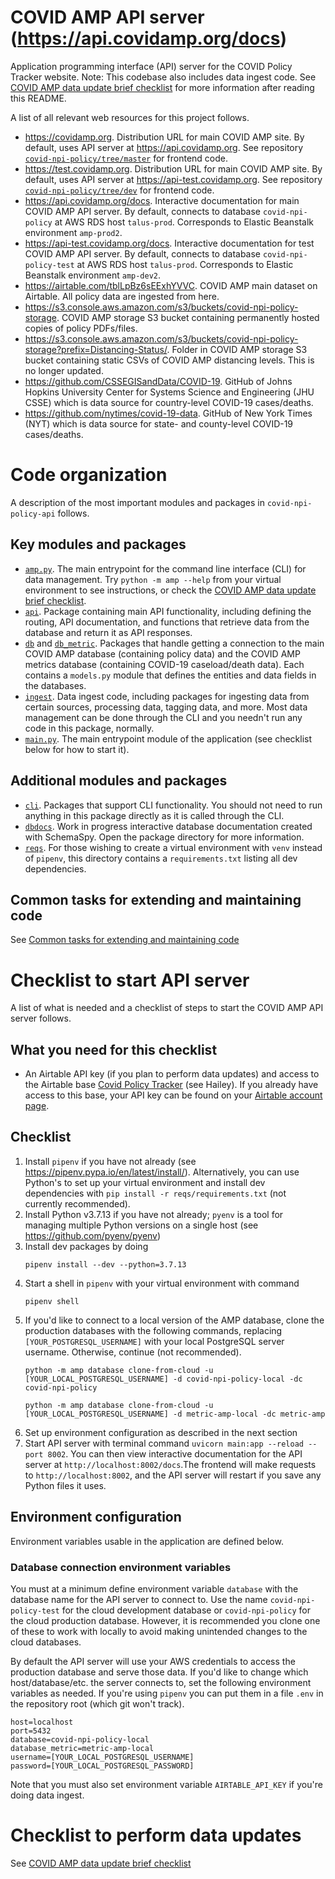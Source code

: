 # COVID AMP API server (https://api.covidamp.org/docs)
Application programming interface (API) server for the COVID Policy Tracker website. Note: This codebase also includes data ingest code. See [COVID AMP data update brief checklist](<./COVID AMP data update brief checklist.md>) for more information after reading this README.

A list of all relevant web resources for this project follows.
- https://covidamp.org. Distribution URL for main COVID AMP site. By default, uses API server at https://api.covidamp.org. See repository [`covid-npi-policy/tree/master`](https://github.com/talus-analytics-bus/covid-npi-policy/tree/master) for frontend code.
- https://test.covidamp.org. Distribution URL for main COVID AMP site. By default, uses API server at https://api-test.covidamp.org. See repository [`covid-npi-policy/tree/dev`](https://github.com/talus-analytics-bus/covid-npi-policy/tree/dev) for frontend code.
- https://api.covidamp.org/docs. Interactive documentation for main COVID AMP API server. By default, connects to database `covid-npi-policy` at AWS RDS host `talus-prod`. Corresponds to Elastic Beanstalk environment `amp-prod2`.
- https://api-test.covidamp.org/docs. Interactive documentation for test COVID AMP API server. By default, connects to database `covid-npi-policy-test` at AWS RDS host `talus-prod`. Corresponds to Elastic Beanstalk environment `amp-dev2`.
- https://airtable.com/tblLpBz6sEExhYVVC. COVID AMP main dataset on Airtable. All policy data are ingested from here.
- https://s3.console.aws.amazon.com/s3/buckets/covid-npi-policy-storage. COVID AMP storage S3 bucket containing permanently hosted copies of policy PDFs/files.
- https://s3.console.aws.amazon.com/s3/buckets/covid-npi-policy-storage?prefix=Distancing-Status/. Folder in COVID AMP storage S3 bucket containing static CSVs of COVID AMP distancing levels. This is no longer updated.
- https://github.com/CSSEGISandData/COVID-19. GitHub of Johns Hopkins University Center for Systems Science and Engineering (JHU CSSE) which is data source for country-level COVID-19 cases/deaths.
- https://github.com/nytimes/covid-19-data. GitHub of New York Times (NYT) which is data source for state- and county-level COVID-19 cases/deaths.


# Code organization
A description of the most important modules and packages in `covid-npi-policy-api` follows.
## Key modules and packages
- [`amp.py`](./amp.py). The main entrypoint for the command line interface (CLI) for data management. Try `python -m amp --help` from your virtual environment to see instructions, or check the [COVID AMP data update brief checklist](<./COVID AMP data update brief checklist.md>).
- [`api`](./api). Package containing main API functionality, including defining the routing, API documentation, and functions that retrieve data from the database and return it as API responses.
- [`db`](./db) and [`db_metric`](./db_metric). Packages that handle getting a connection to the main COVID AMP database (containing policy data) and the COVID AMP metrics database (containing COVID-19 caseload/death data). Each contains a `models.py` module that defines the entities and data fields in the databases.
- [`ingest`](./ingest). Data ingest code, including packages for ingesting data from certain sources, processing data, tagging data, and more. Most data management can be done through the CLI and you needn't run any code in this package, normally.
- [`main.py`](./main.py). The main entrypoint module of the application (see checklist below for how to start it).
## Additional modules and packages
- [`cli`](./cli). Packages that support CLI functionality. You should not need to run anything in this package directly as it is called through the CLI.
- [`dbdocs`](./dbdocs). Work in progress interactive database documentation created with SchemaSpy. Open the package directory for more information.
- [`reqs`](./reqs). For those wishing to create a virtual environment with `venv` instead of `pipenv`, this directory contains a `requirements.txt` listing all dev dependencies.

## Common tasks for extending and maintaining code
See [Common tasks for extending and maintaining code](<./Common tasks for extending and maintaining code.md>)

# Checklist to start API server
A list of what is needed and a checklist of steps to start the COVID AMP API server follows.
## What you need for this checklist
* An Airtable API key (if you plan to perform data updates) and access to the Airtable base [Covid Policy Tracker](https://airtable.com/tblLpBz6sEExhYVVC) (see Hailey). If you already have access to this base, your API key can be found on your [Airtable account page](https://airtable.com/account).
## Checklist
1. Install `pipenv` if you have not already (see https://pipenv.pypa.io/en/latest/install/). Alternatively, you can use Python's []() to set up your virtual environment and install dev dependencies with `pip install -r reqs/requirements.txt` (not currently recommended).
1. Install Python v3.7.13 if you have not already; `pyenv` is a tool for managing multiple Python versions on a single host (see https://github.com/pyenv/pyenv)
1. Install dev packages by doing
    ```
    pipenv install --dev --python=3.7.13
    ```
1. Start a shell in `pipenv` with your virtual environment with command
    ```
    pipenv shell
    ```
1. If you'd like to connect to a local version of the AMP database, clone the production databases with the following commands, replacing `[YOUR_POSTGRESQL_USERNAME]` with your local PostgreSQL server username. Otherwise, continue (not recommended).
    ```
    python -m amp database clone-from-cloud -u [YOUR_LOCAL_POSTGRESQL_USERNAME] -d covid-npi-policy-local -dc covid-npi-policy
    ```
    ```
    python -m amp database clone-from-cloud -u [YOUR_LOCAL_POSTGRESQL_USERNAME] -d metric-amp-local -dc metric-amp
    ```
1. Set up environment configuration as described in the next section
1. Start API server with terminal command `uvicorn main:app --reload --port 8002`. You can then view interactive documentation for the API server at `http://localhost:8002/docs`.The frontend will make requests to `http://localhost:8002`, and the API server will restart if you save any Python files it uses.

## Environment configuration
Environment variables usable in the application are defined below.
### Database connection environment variables
You must at a minimum define environment variable `database` with the database name for the API server to connect to. Use the name `covid-npi-policy-test` for the cloud development database or `covid-npi-policy` for the cloud production database. However, it is recommended you clone one of these to work with locally to avoid making unintended changes to the cloud databases.

By default the API server will use your AWS credentials to access the production database and serve those data. If you'd like to change which host/database/etc. the server connects to, set the following environment variables as needed. If you're using `pipenv` you can put them in a file `.env` in the repository root (which git won't track).

    host=localhost
    port=5432
    database=covid-npi-policy-local
    database_metric=metric-amp-local
    username=[YOUR_LOCAL_POSTGRESQL_USERNAME]
    password=[YOUR_LOCAL_POSTGRESQL_PASSWORD]
    
Note that you must also set environment variable `AIRTABLE_API_KEY` if you're doing data ingest.

# Checklist to perform data updates
See [COVID AMP data update brief checklist](<./COVID AMP data update brief checklist.md>)
